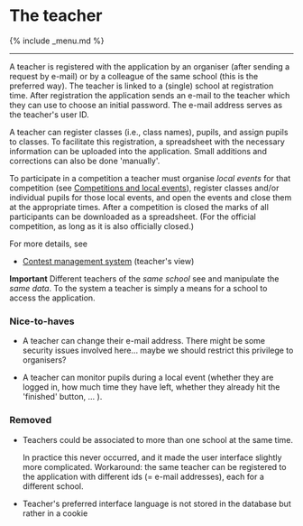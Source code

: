 The teacher
===
{% include _menu.md %}

---

A teacher is registered with the application
by an organiser (after sending a request by e-mail) or by a colleague of the same school (this is the preferred way). 
<span class="new">The teacher is linked to a (single) school at registration time.</span>
After registration the application sends an e-mail to the teacher which they can use to choose an initial password.
The e-mail address serves as the teacher's user ID. 

A teacher can register
classes (i.e., class names), pupils, and assign pupils to classes. To facilitate this registration, a spreadsheet with
the necessary information can be uploaded into the application. Small additions and corrections can also
be done 'manually'.

To participate in a competition a teacher must organise _local events_ for that competition (see [Competitions and local events](competition.html)), register
classes and/or individual pupils for those local events, and open the events and close them at the appropriate times.
After a competition is closed the marks of all participants can be downloaded as a spreadsheet. (For the official
competition, as long as it is also officially closed.)

For more details, see
* [Contest management system](management-system.html) (teacher's view)

**Important** Different teachers of the _same school_ see
and manipulate the _same data_. To the system a teacher is simply a means for a school to access the application.

### Nice-to-haves
* A teacher can change their e-mail address. There might be some security issues involved here... maybe we should
  restrict this privilege to organisers?

* A teacher can monitor pupils during a local event (whether they are logged in, how much time
  they have left, whether they already hit the 'finished' button, ... ).

### Removed

* Teachers could be associated to more than one school at the same time.

  In practice
  this never occurred, and it made the user interface slightly more complicated. Workaround: the same teacher can
  be registered to the application with different ids (= e-mail addresses), each for a different school.

* Teacher's preferred interface language is not stored in the database but rather in a cookie
